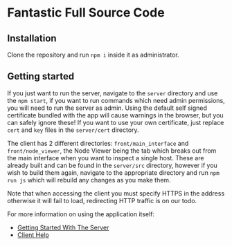 # Fantastic Full Source Code

## Installation

Clone the repository and run `npm i` inside it as administrator.

## Getting started

If you just want to run the server, navigate to the `server` directory and use the `npm start`, if you want to run commands which need admin permissions, you will need to run the server as admin. Using the default self signed certificate bundled with the app will cause warnings in the browser, but you can safely ignore these! If you want to use your own certificate, just replace `cert` and `key` files in the `server/cert` directory.

The client has 2 different directories: `front/main_interface` and `front/node_viewer`, the Node Viewer being the tab which breaks out from the main interface when you want to inspect a single host. These are already built and can be found in the `server/src` directory, however if you wish to build them again, navigate to the appropriate directory and run `npm run js` which will rebuild any changes as you make them.

Note that when accessing the client you must specify HTTPS in the address otherwise it will fail to load, redirecting HTTP traffic is on our todo.

For more information on using the application itself:
- [Getting Started With The Server](server/src/help/starting_server.md)
- [Client Help](server/src/help/index.md)